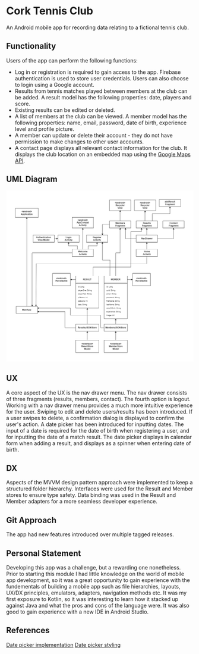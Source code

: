 # Cork Tennis Club

An Android mobile app for recording data relating to a fictional tennis club.

## Functionality

Users of the app can perform the following functions:

- Log in or registration is required to gain access to the app. Firebase authentication is used to store user credentials. Users can also choose to login using a Google account.
- Results from tennis matches played between members at the club can be added. A result model has the following properties: date, players and score.
- Existing results can be edited or deleted.
- A list of members at the club can be viewed. A member model has the following properties: name, email, password, date of birth, experience level and profile picture.
- A member can update or delete their account - they do not have permission to make changes to other user accounts.
- A contact page displays all relevant contact information for the club. It displays the club location on an embedded map using the [Google Maps API](https://developers.google.com/maps).

## UML Diagram
![UML Diagram Screenshot](img/uml-diagram.png)

## UX

A core aspect of the UX is the nav drawer menu. The nav drawer consists of three fragments (results, members, contact). The fourth option is  logout. Working with a nav drawer menu provides a much more intuitive experience for the user.
Swiping to edit and delete users/results has been introduced. If a user swipes to delete, a confirmation dialog is displayed to confirm the user's action.
A date picker has been introduced for inputting dates. The input of a date is required for the date of birth when registering a user, and for inputting the date of a match result. The date picker displays in calendar form when adding a result, and displays as a spinner when entering date of birth.

## DX

Aspects of the MVVM design pattern approach were implemented to keep a structured folder hierarchy.
Interfaces were used for the Result and Member stores to ensure type safety.
Data binding was used in the Result and Member adapters for a more seamless developer experience.

## Git Approach

The app had new features introduced over multiple tagged releases.

## Personal Statement

Developing this app was a challenge, but a rewarding one nonetheless. Prior to starting this module I had little knowledge on the world of mobile app development, so it was a great opportunity to gain experience with the fundementals of building a mobile app such as file hierarchies, layouts, UX/DX principles, emulators, adapters, navigation methods etc. It was my first exposure to Kotlin, so it was interesting to learn how it stacked up against Java and what the pros and cons of the language were. It was also good to gain experience with a new IDE in Android Studio.

## References

[Date picker implementation](https://www.tutorialkart.com/kotlin-android/android-datepicker-kotlin-example/)
[Date picker styling](https://stackoverflow.com/questions/44418149/cant-get-android-datepickerdialog-to-switch-to-spinner-mode)